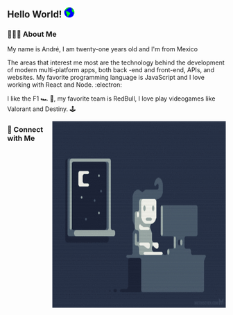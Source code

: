 <h2> Hello World!  <img src="https://github.com/LOG1CRS/LOG1CRS/blob/master/Earth.gif" width="24px"> </h2>

<h3> 👨🏻‍💻 About Me </h3>

<p>My name is André, I am twenty-one years old and I'm from Mexico</p>

<p>The areas that interest me most are the technology behind the development of modern
multi-platform apps, both back -end and front-end, APIs, and websites. My favorite programming
language is JavaScript and I love working with React and Node. :electron:</p>

<p>I like the F1 🏎 🏁, my favorite team is RedBull, I love play videogames like Valorant and Destiny. 🕹</p>

<img src="https://github.com/LOG1CRS/LOG1CRS/blob/master/me.gif" height="430" width="400" align="right"></img>

<h3> 📱 Connect with Me </h3>

